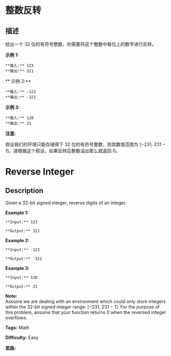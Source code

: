 # 整数反转

## 描述

给出一个 32 位的有符号整数，你需要将这个整数中每位上的数字进行反转。

**示例  1:**

    
    
    **输入:** 123
    **输出:** 321
    

**  示例 2:**

    
    
    **输入:** -123
    **输出:** -321
    

**示例 3:**

    
    
    **输入:** 120
    **输出:** 21
    

**注意:**

假设我们的环境只能存储得下 32 位的有符号整数，则其数值范围为 [−231,  231 − 1]。请根据这个假设，如果反转后整数溢出那么就返回 0。



# Reverse Integer

## Description



Given a 32-bit signed integer, reverse digits of an integer.

**Example 1:**

    
    
    **Input:** 123
    **Output:** 321
    

**Example 2:**

    
    
    **Input:** -123
    **Output:** -321
    

**Example 3:**

    
    
    **Input:** 120
    **Output:** 21
    

**Note:**  
Assume we are dealing with an environment which could only store integers within the 32-bit signed integer range: [−231,  231 − 1]. For the purpose of this problem, assume that your function returns 0 when the reversed integer overflows.


**Tags:** Math

**Difficulty:** Easy

**思路:**

